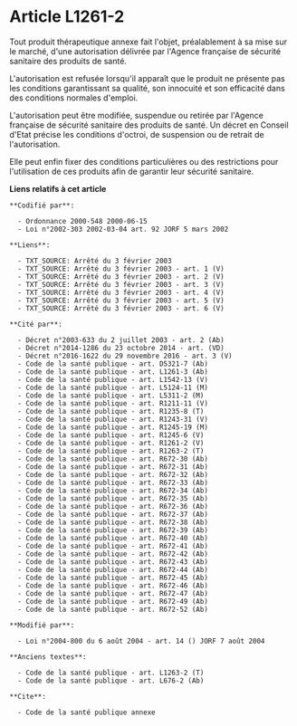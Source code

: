 # Article L1261-2

Tout produit thérapeutique annexe fait l'objet, préalablement à sa mise sur le marché, d'une autorisation délivrée par
l'Agence française de sécurité sanitaire des produits de santé.

L'autorisation est refusée lorsqu'il apparaît que le produit ne présente pas les conditions garantissant sa qualité, son
innocuité et son efficacité dans des conditions normales d'emploi.

L'autorisation peut être modifiée, suspendue ou retirée par l'Agence française de sécurité sanitaire des produits de santé.
Un décret en Conseil d'Etat précise les conditions d'octroi, de suspension ou de retrait de l'autorisation.

Elle peut enfin fixer des conditions particulières ou des restrictions pour l'utilisation de ces produits afin de garantir
leur sécurité sanitaire.

**Liens relatifs à cet article**

	**Codifié par**:

	  - Ordonnance 2000-548 2000-06-15
	  - Loi n°2002-303 2002-03-04 art. 92 JORF 5 mars 2002

	**Liens**:

	  - TXT_SOURCE: Arrêté du 3 février 2003
	  - TXT_SOURCE: Arrêté du 3 février 2003 - art. 1 (V)
	  - TXT_SOURCE: Arrêté du 3 février 2003 - art. 2 (V)
	  - TXT_SOURCE: Arrêté du 3 février 2003 - art. 3 (V)
	  - TXT_SOURCE: Arrêté du 3 février 2003 - art. 4 (V)
	  - TXT_SOURCE: Arrêté du 3 février 2003 - art. 5 (V)
	  - TXT_SOURCE: Arrêté du 3 février 2003 - art. 6 (V)

	**Cité par**:

	  - Décret n°2003-633 du 2 juillet 2003 - art. 2 (Ab)
	  - Décret n°2014-1286 du 23 octobre 2014 - art. (VD)
	  - Décret n°2016-1622 du 29 novembre 2016 - art. 3 (V)
	  - Code de la santé publique - art. D5321-7 (Ab)
	  - Code de la santé publique - art. L1261-3 (Ab)
	  - Code de la santé publique - art. L1542-13 (V)
	  - Code de la santé publique - art. L5124-11 (M)
	  - Code de la santé publique - art. L5311-2 (M)
	  - Code de la santé publique - art. R1211-11 (V)
	  - Code de la santé publique - art. R1235-8 (T)
	  - Code de la santé publique - art. R1243-31 (V)
	  - Code de la santé publique - art. R1245-19 (M)
	  - Code de la santé publique - art. R1245-6 (V)
	  - Code de la santé publique - art. R1261-2 (V)
	  - Code de la santé publique - art. R1263-2 (T)
	  - Code de la santé publique - art. R672-30 (Ab)
	  - Code de la santé publique - art. R672-31 (Ab)
	  - Code de la santé publique - art. R672-32 (Ab)
	  - Code de la santé publique - art. R672-33 (Ab)
	  - Code de la santé publique - art. R672-34 (Ab)
	  - Code de la santé publique - art. R672-35 (Ab)
	  - Code de la santé publique - art. R672-36 (Ab)
	  - Code de la santé publique - art. R672-37 (Ab)
	  - Code de la santé publique - art. R672-38 (Ab)
	  - Code de la santé publique - art. R672-39 (Ab)
	  - Code de la santé publique - art. R672-40 (Ab)
	  - Code de la santé publique - art. R672-41 (Ab)
	  - Code de la santé publique - art. R672-42 (Ab)
	  - Code de la santé publique - art. R672-43 (Ab)
	  - Code de la santé publique - art. R672-44 (Ab)
	  - Code de la santé publique - art. R672-45 (Ab)
	  - Code de la santé publique - art. R672-46 (Ab)
	  - Code de la santé publique - art. R672-47 (Ab)
	  - Code de la santé publique - art. R672-49 (Ab)
	  - Code de la santé publique - art. R672-52 (Ab)

	**Modifié par**:

	  - Loi n°2004-800 du 6 août 2004 - art. 14 () JORF 7 août 2004

	**Anciens textes**:

	  - Code de la santé publique - art. L1263-2 (T)
	  - Code de la santé publique - art. L676-2 (Ab)

	**Cite**:

	  - Code de la santé publique annexe
